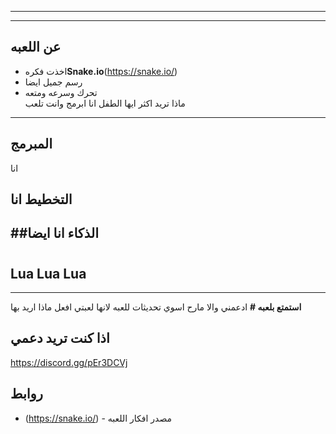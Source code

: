 
---



---

## عن اللعبه  
- اخذت فكره**Snake.io**(https://snake.io/)  
- رسم جميل ايضا 
- تحرك وسرعه ومتعه  
ماذا تريد اكثر ايها الطفل انا ابرمج وانت تلعب        
---


## المبرمج 
 انا 
## التخطيط  انا 
##الذكاء  انا ايضا 
---



#
Lua
Lua
Lua
---


---

 **استمتع  بلعبه #** 
 ادعمني والا مارح اسوي تحديثات للعبه لانها لعبتي افعل ماذا اريد  بها 
## اذا كنت تريد دعمي 

https://discord.gg/pEr3DCVj 

##










## روابط 
- (https://snake.io/) - مصدر افكار اللعبه    

